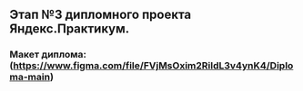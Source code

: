 ## Этап №3 дипломного проекта Яндекс.Практикум.
### Макет диплома: (https://www.figma.com/file/FVjMsOxim2RildL3v4ynK4/Diploma-main)
